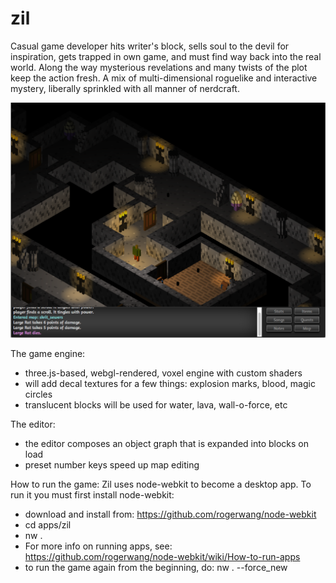 zil
===

Casual game developer hits writer's block, sells soul to the devil for inspiration, gets trapped in own game, and must find way back into the real world. Along the way mysterious revelations and many twists of the plot keep the action fresh. A mix of multi-dimensional roguelike and interactive mystery, liberally sprinkled with all manner of nerdcraft.

![In the sewers of Skrit](/screens/lighting.png?raw=true "In the sewers of Skrit")

The game engine:
- three.js-based, webgl-rendered, voxel engine with custom shaders
- will add decal textures for a few things: explosion marks, blood, magic circles
- translucent blocks will be used for water, lava, wall-o-force, etc

The editor:
- the editor composes an object graph that is expanded into blocks on load
- preset number keys speed up map editing

How to run the game:
Zil uses node-webkit to become a desktop app. To run it you must first install node-webkit:
- download and install from: https://github.com/rogerwang/node-webkit
- cd apps/zil
- nw .
- For more info on running apps, see: https://github.com/rogerwang/node-webkit/wiki/How-to-run-apps
- to run the game again from the beginning, do: nw . --force_new
